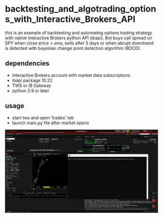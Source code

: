 # backtesting_and_algotrading_options_with_Interactive_Brokers_API
this is an example of backtesting and automating options trading strategy with native Interactive Brokers python API (ibapi).
Bot buys call spread on SPY when close price > sma, exits after 5 days or when abrupt downtrend is detected with bayesian change point detection algorithm (BOCD).

## dependencies

* Interactive Brokers account with market data subscriptions
* ibapi package 10.22
* TWS or IB Gateway  
* python 3.9 or later

## usage

* start tws and open 'trades' tab
* launch main.py file after market opens 


 ![Live trading demo](demo/demo.gif)